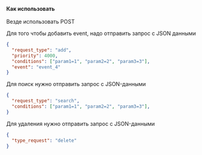 **Как использовать**
\
\
Везде использовать POST

Для того чтобы добавить event, надо отправить запрос с JSON данными
```json
{
  "request_type": "add",
  "priority": 4000,
  "conditions": ["param1=1", "param2=2", "param3=3"],
  "event": "event_4"
}
```

Для поиск нужно отправить запрос с JSON-данными
```json
{
  "request_type": "search",
  "conditions": ["param1=1", "param2=2", "param3=3"],
}
```

Для удаления нужно отправить запрос с JSON-данными
```json
{
  "type_request": "delete"
}
```
